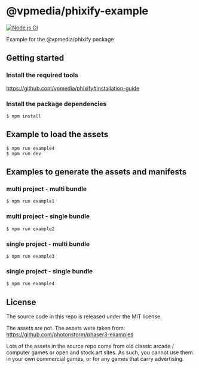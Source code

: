 # @vpmedia/phixify-example
[![Node.js CI](https://github.com/vpmedia/phixify-example/actions/workflows/node.js.yml/badge.svg)](https://github.com/vpmedia/phixify-example/actions/workflows/node.js.yml)

Example for the @vpmedia/phixify package

## Getting started

### Install the required tools

https://github.com/vpmedia/phixify#installation-guide

### Install the package dependencies

    $ npm install

## Example to load the assets

    $ npm run example4
    $ npm run dev

## Examples to generate the assets and manifests

### multi project - multi bundle

    $ npm run example1

### multi project - single bundle

    $ npm run example2

### single project - multi bundle

    $ npm run example3

### single project - single bundle

    $ npm run example4

## License

The source code in this repo is released under the MIT license.

The assets are not.
The assets were taken from:
https://github.com/photonstorm/phaser3-examples

Lots of the assets in the source repo come from old classic arcade / computer games or open and stock art sites. As such, you cannot use them in your own commercial games, or for any games that carry advertising.
